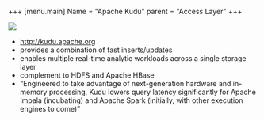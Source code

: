 +++
[menu.main]
Name = "Apache Kudu"
parent = "Access Layer"
+++

![](http://d3dr9sfxru4sde.cloudfront.net/i/k/apachekudu_logo_0716_345px.png)

- http://kudu.apache.org
- provides a combination of fast inserts/updates
- enables multiple real-time analytic workloads across a single storage layer
- complement to HDFS and Apache HBase
- “Engineered to take advantage of next-generation hardware and in-memory processing, Kudu lowers query latency significantly for Apache Impala (incubating) and Apache Spark (initially, with other execution engines to come)”